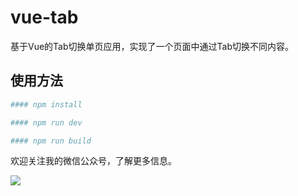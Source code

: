 # vue-tab
 基于Vue的Tab切换单页应用，实现了一个页面中通过Tab切换不同内容。

## 使用方法

```bash
#### npm install

#### npm run dev

#### npm run build
```

欢迎关注我的微信公众号，了解更多信息。

![](http://www.edulinks.cn/static/default/image/sapublic.jpg)
